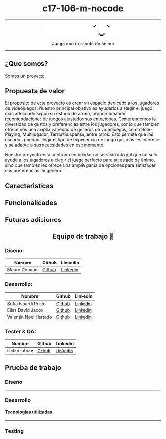 <h1 align="center">c17-106-m-nocode</h1>

--------------

<p align="center">
  <img src="logos/Logo Playmood.png" alt="Logo del proyecto" width="250">
</p>
<p align="center">Juega con tu estado de ánimo</p>

--------------
## ¿Que somos?

Somos un proyecto

## Propuesta de valor

El propósito de este proyecto es crear un espacio dedicado a los jugadores de videojuegos. Nuestro principal objetivo es ayudarlos a elegir el juego más adecuado según su estado de ánimo, proporcionando recomendaciones de juegos ajustados sus emociones.
Comprendemos la diversidad de gustos y preferencias entre los jugadores, por lo que también ofrecemos una amplia variedad de géneros de videojuegos, como Role-Playing, Multijugador, Terror/Suspenso, entre otros. Esto permite que los usuarios puedan elegir el tipo de experiencia de juego que más les interese y se adapte a sus necesidades en ese momento. 

Nuestro proyecto está centrado en brindar un servicio integral que no solo ayuda a los jugadores a elegir el juego perfecto para su estado de ánimo, sino que también les ofrece una amplia gama de opciones para satisfacer sus preferencias de género.

## Caracteristicas

## Funcionalidades

## Futuras adiciones

<h2 align="center">Equipo de trabajo 💼</h2>



### Diseño:
| Nombre   | Github                                  | Linkedin                                |
|----------|-----------------------------------------|-----------------------------------------|
| Mauro Donatini | [Github](enlace/al/perfil/github)    | [Linkedin](enlace/al/perfil/linkedin)|


### Desarrollo:
| Nombre   | Github                                  | Linkedin                                |
|----------|-----------------------------------------|-----------------------------------------|
| Sofia Isoardi Prieto | [Github](enlace/al/perfil/github)    | [Linkedin](enlace/al/perfil/linkedin)|
| Elias David Jacob | [Github](enlace/al/perfil/github)    | [Linkedin](enlace/al/perfil/linkedin)|
| Valentin Noel Hurtado | [Github](enlace/al/perfil/github)    | [Linkedin](enlace/al/perfil/linkedin)|

### Tester & QA:
| Nombre   | Github                                  | Linkedin                                |
|----------|-----------------------------------------|-----------------------------------------|
| Helen López | [Github](enlace/al/perfil/github)    | [Linkedin](enlace/al/perfil/linkedin)|


## Prueba de trabajo

### Diseño



--------------


### Desarrollo
#### Tecnologias utilizadas


--------------


### Testing

